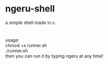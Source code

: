 # ngeru-shell
a simple shell made in c.
#
usage: <br />
chmod +x runner.sh <br />
./runner.sh <br />
then you can run it by typing ngeru at any time!

